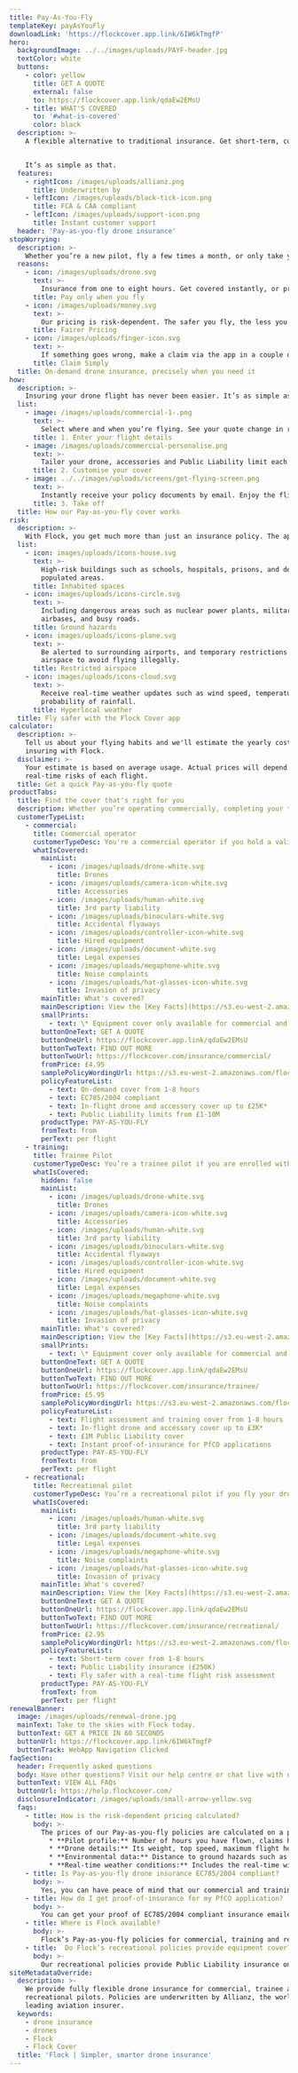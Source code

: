 ```yaml
---
title: Pay-As-You-Fly
templateKey: payAsYouFly
downloadLink: 'https://flockcover.app.link/6IW6kTmgfP'
hero:
  backgroundImage: ../../images/uploads/PAYF-header.jpg
  textColor: white
  buttons:
    - color: yellow
      title: GET A QUOTE
      external: false
      to: https://flockcover.app.link/qdaEw2EMsU
    - title: WHAT'S COVERED
      to: '#what-is-covered'
      color: black
  description: >-
    A flexible alternative to traditional insurance. Get short-term, customised cover for your drone flight in a matter of taps with the Flock Cover app.


    It’s as simple as that.
  features:
    - rightIcon: /images/uploads/allianz.png
      title: Underwritten by
    - leftIcon: /images/uploads/black-tick-icon.png
      title: FCA & CAA compliant
    - leftIcon: /images/uploads/support-icon.png
      title: Instant customer support
  header: 'Pay-as-you-fly drone insurance'
stopWorrying:
  description: >-
    Whether you’re a new pilot, fly a few times a month, or only take your drone out for part of the year, Pay-as-you-fly drone insurance could cut your insurance bill.
  reasons:
    - icon: /images/uploads/drone.svg
      text: >-
        Insurance from one to eight hours. Get covered instantly, or pre-book up to 10 days in advance.
      title: Pay only when you fly
    - icon: /images/uploads/money.svg
      text: >-
        Our pricing is risk-dependent. The safer you fly, the less you pay. There’s no commitments or upfront costs.
      title: Fairer Pricing
    - icon: /images/uploads/finger-icon.svg
      text: >-
        If something goes wrong, make a claim via the app in a couple of taps. Or give us a call, we’re always here to help.
      title: Claim Simply
  title: On-demand drone insurance, precisely when you need it
how:
  description: >-
    Insuring your drone flight has never been easier. It’s as simple as tap, tap, take-off!
  list:
    - image: /images/uploads/commercial-1-.png
      text: >-
        Select where and when you’re flying. See your quote change in real-time.
      title: 1. Enter your flight details
    - image: /images/uploads/commercial-personalise.png
      text: >-
        Tailor your drone, accessories and Public Liability limit each time you fly.
      title: 2. Customise your cover
    - image: ../../images/uploads/screens/get-flying-screen.png
      text: >-
        Instantly receive your policy documents by email. Enjoy the flight!
      title: 3. Take off
  title: How our Pay-as-you-fly cover works
risk:
  description: >-
    With Flock, you get much more than just an insurance policy. The app analyses real-time data from your Flight Area to generate a unique Risk Report for each flight in seconds. Here’s what we look out for:
  list:
    - icon: images/uploads/icons-house.svg
      text: >-
        High-risk buildings such as schools, hospitals, prisons, and densely
        populated areas.
      title: Inhabited spaces
    - icon: images/uploads/icons-circle.svg
      text: >-
        Including dangerous areas such as nuclear power plants, military
        airbases, and busy roads.
      title: Ground hazards
    - icon: images/uploads/icons-plane.svg
      text: >-
        Be alerted to surrounding airports, and temporary restrictions of
        airspace to avoid flying illegally.
      title: Restricted airspace
    - icon: images/uploads/icons-cloud.svg
      text: >-
        Receive real-time weather updates such as wind speed, temperature, and
        probability of rainfall.
      title: Hyperlocal weather
  title: Fly safer with the Flock Cover app
calculator:
  description: >-
    Tell us about your flying habits and we'll estimate the yearly cost of
    insuring with Flock.
  disclaimer: >-
    Your estimate is based on average usage. Actual prices will depend on the
    real-time risks of each flight.
  title: Get a quick Pay-as-you-fly quote
productTabs:
  title: Find the cover that's right for you
  description: Whether you’re operating commercially, completing your training, or flying for fun - we’ve got a Pay-as-you-fly policy that’s tailored to you.
  customerTypeList:
    - commercial:
      title: Commercial operator
      customerTypeDesc: You're a commercial operator if you hold a valid PfCO (or a CAA accepted equivalent).
      whatIsCovered:
        mainList:
          - icon: /images/uploads/drone-white.svg
            title: Drones
          - icon: /images/uploads/camera-icon-white.svg
            title: Accessories
          - icon: /images/uploads/human-white.svg
            title: 3rd party liability
          - icon: /images/uploads/binoculars-white.svg
            title: Accidental flyaways
          - icon: /images/uploads/controller-icon-white.svg
            title: Hired equipment
          - icon: /images/uploads/document-white.svg
            title: Legal expenses
          - icon: /images/uploads/megaphone-white.svg
            title: Noise complaints
          - icon: /images/uploads/hat-glasses-icon-white.svg
            title: Invasion of privacy
        mainTitle: What's covered?
        mainDescription: View the [Key Facts](https://s3.eu-west-2.amazonaws.com/flock-cover-static/IPID-fly-unlimited.pdf) for details of what's covered.
        smallPrints:
          - text: \* Equipment cover only available for commercial and trainee pilots whilst in flight.
        buttonOneText: GET A QUOTE
        buttonOneUrl: https://flockcover.app.link/qdaEw2EMsU
        buttonTwoText: FIND OUT MORE
        buttonTwoUrl: https://flockcover.com/insurance/commercial/
        fromPrice: £4.95
        samplePolicyWordingUrl: https://s3.eu-west-2.amazonaws.com/flock-cover-static/IPID-fly-unlimited.pdf
        policyFeatureList:
          - text: On-demand cover from 1-8 hours
          - text: EC785/2004 compliant
          - text: In-flight drone and accessory cover up to £25K*
          - text: Public Liability limits from £1-10M
        productType: PAY-AS-YOU-FLY
        fromText: from
        perText: per flight
    - training:
      title: Trainee Pilot
      customerTypeDesc: You’re a trainee pilot if you are enrolled with a licenced [NQE](https://help.flockcover.com/drone-regulation/what-is-a-national-qualified-entity-nqe), and have passed your Ground School theory test.
      whatIsCovered:
        hidden: false
        mainList:
          - icon: /images/uploads/drone-white.svg
            title: Drones
          - icon: /images/uploads/camera-icon-white.svg
            title: Accessories
          - icon: /images/uploads/human-white.svg
            title: 3rd party liability
          - icon: /images/uploads/binoculars-white.svg
            title: Accidental flyaways
          - icon: /images/uploads/controller-icon-white.svg
            title: Hired equipment
          - icon: /images/uploads/document-white.svg
            title: Legal expenses
          - icon: /images/uploads/megaphone-white.svg
            title: Noise complaints
          - icon: /images/uploads/hat-glasses-icon-white.svg
            title: Invasion of privacy
        mainTitle: What's covered?
        mainDescription: View the [Key Facts](https://s3.eu-west-2.amazonaws.com/flock-cover-static/IPID-fly-unlimited.pdf) for details of what's covered.
        smallPrints:
          - text: \* Equipment cover only available for commercial and trainee pilots whilst in flight.
        buttonOneText: GET A QUOTE
        buttonOneUrl: https://flockcover.app.link/qdaEw2EMsU
        buttonTwoText: FIND OUT MORE
        buttonTwoUrl: https://flockcover.com/insurance/trainee/
        fromPrice: £5.95
        samplePolicyWordingUrl: https://s3.eu-west-2.amazonaws.com/flock-cover-static/IPID-fly-unlimited.pdf
        policyFeatureList:
          - text: Flight assessment and training cover from 1-8 hours
          - text: In-flight drone and accessory cover up to £3K*
          - text: £1M Public Liability cover
          - text: Instant proof-of-insurance for PfCO applications
        productType: PAY-AS-YOU-FLY
        fromText: from
        perText: per flight
    - recreational:
      title: Recreational pilot
      customerTypeDesc: You’re a recreational pilot if you fly your drone as a hobby.
      whatIsCovered:
        mainList:
          - icon: /images/uploads/human-white.svg
            title: 3rd party liability
          - icon: /images/uploads/document-white.svg
            title: Legal expenses
          - icon: /images/uploads/megaphone-white.svg
            title: Noise complaints
          - icon: /images/uploads/hat-glasses-icon-white.svg
            title: Invasion of privacy
        mainTitle: What's covered?
        mainDescription: View the [Key Facts](https://s3.eu-west-2.amazonaws.com/flock-cover-static/IPID-fly-unlimited.pdf) for details of what's covered.
        buttonOneText: GET A QUOTE
        buttonOneUrl: https://flockcover.app.link/qdaEw2EMsU
        buttonTwoText: FIND OUT MORE
        buttonTwoUrl: https://flockcover.com/insurance/recreational/
        fromPrice: £2.95
        samplePolicyWordingUrl: https://s3.eu-west-2.amazonaws.com/flock-cover-static/IPID-fly-unlimited.pdf
        policyFeatureList:
          - text: Short-term cover from 1-8 hours
          - text: Public Liability insurance (£250K)
          - text: Fly safer with a real-time flight risk assessment
        productType: PAY-AS-YOU-FLY
        fromText: from
        perText: per flight        
renewalBanner:
  image: /images/uploads/renewal-drone.jpg
  mainText: Take to the skies with Flock today.
  buttonText: GET A PRICE IN 60 SECONDS
  buttonUrl: https://flockcover.app.link/6IW6kTmgfP
  buttonTrack: WebApp Navigation Clicked
faqSection:
  header: Frequently asked questions
  body: Have other questions? Visit our help centre or chat live with us now.
  buttonText: VIEW ALL FAQs
  buttonUrl: https://help.flockcover.com/
  disclosureIndicator: /images/uploads/small-arrow-yellow.svg
  faqs:
    - title: How is the risk-dependent pricing calculated?
      body: >-
        The prices of our Pay-as-you-fly policies are calculated on a per-flight basis, and are proportional to how risky your flight is. This is calculated by analysing data such as:
          * **Pilot profile:** Number of hours you have flown, claims history.
          * **Drone details:** Its weight, top speed, maximum flight height etc.
          * **Environmental data:** Distance to ground hazards such as hospitals or schools.
          * **Real-time weather conditions:** Includes the real-time wind speed, and probability of rainfall in the area you’re flying in.
    - title: Is Pay-as-you-fly drone insurance EC785/2004 compliant?
      body: >-
        Yes, you can have peace of mind that our commercial and training Pay-as-you-fly policies are CAA approved and EC785/2004 compliant.
    - title: How do I get proof-of-insurance for my PfCO application?
      body: >-
        You can get your proof of EC785/2004 compliant insurance emailed instantly to you via the Flock Cover mobile app. Simply tap on the ‘Your details’ in the main menu, and you’ll see a button that says ‘Get an insurance Cover Note’.
    - title: Where is Flock available?
      body: >-
        Flock’s Pay-as-you-fly policies for commercial, training and recreational pilots are available throughout the UK and the Channel Islands. We also offer worldwide cover to commercial operators with a [Fly Unlimited](https://flockcover.com/flyunlimited) monthly subscription policy.
    - title:  Do Flock’s recreational policies provide equipment cover?
      body: >-
        Our recreational policies provide Public Liability insurance only. Equipment cover (which includes both drones and accessories) is only available to commercial and trainee pilots.
siteMetadataOverride:
  description: >-
    We provide fully flexible drone insurance for commercial, trainee and
    recreational pilots. Policies are underwritten by Allianz, the world’s
    leading aviation insurer.
  keywords:
    - drone insurance
    - drones
    - Flock
    - Flock Cover
  title: 'Flock | Simpler, smarter drone insurance'
---
```

